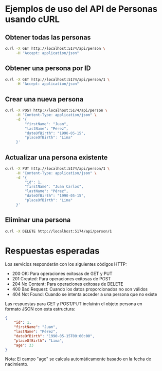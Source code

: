 # Ejemplos de uso del API de Personas usando cURL

## Obtener todas las personas
```bash
curl -X GET http://localhost:5174/api/person \
     -H "Accept: application/json"
```

## Obtener una persona por ID
```bash
curl -X GET http://localhost:5174/api/person/1 \
     -H "Accept: application/json"
```

## Crear una nueva persona
```bash
curl -X POST http://localhost:5174/api/person \
     -H "Content-Type: application/json" \
     -d '{
         "firstName": "Juan",
         "lastName": "Pérez",
         "dateOfBirth": "1990-05-15",
         "placeOfBirth": "Lima"
     }'
```

## Actualizar una persona existente
```bash
curl -X PUT http://localhost:5174/api/person/1 \
     -H "Content-Type: application/json" \
     -d '{
         "id": 1,
         "firstName": "Juan Carlos",
         "lastName": "Pérez",
         "dateOfBirth": "1990-05-15",
         "placeOfBirth": "Lima"
     }'
```

## Eliminar una persona
```bash
curl -X DELETE http://localhost:5174/api/person/1
```

# Respuestas esperadas

Los servicios responderán con los siguientes códigos HTTP:

- 200 OK: Para operaciones exitosas de GET y PUT
- 201 Created: Para operaciones exitosas de POST
- 204 No Content: Para operaciones exitosas de DELETE
- 400 Bad Request: Cuando los datos proporcionados no son válidos
- 404 Not Found: Cuando se intenta acceder a una persona que no existe

Las respuestas para GET y POST/PUT incluirán el objeto persona en formato JSON con esta estructura:

```json
{
    "id": 1,
    "firstName": "Juan",
    "lastName": "Pérez",
    "dateOfBirth": "1990-05-15T00:00:00",
    "placeOfBirth": "Lima",
    "age": 33
}
```

Nota: El campo "age" se calcula automáticamente basado en la fecha de nacimiento.
